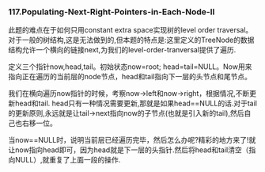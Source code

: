 ### 117.Populating-Next-Right-Pointers-in-Each-Node-II

此题的难点在于如何只用constant extra space实现树的level order traversal。对于一般的树结构,这是无法做到的,但本题的特点是:这里定义的TreeNode的数据结构允许一个横向的链接next,为我们的level-order-tranversal提供了遍历.

定义三个指针now,head,tail。初始状态now=root; head=tail=NULL。Now用来指向正在遍历的当前层的node节点，head和tail指向下一层的头节点和尾节点。

我们在横向遍历now指针的时候，考察now->left和now->right，根据情况,不断更新head和tail. head只有一种情况需要更新,那就是如果head==NULL的话.对于tail的更新原则,永远就是让tail->next指向now的子节点(也就是引入新的tail),然后自己也右移一位。

当now==NULL时，说明当前层已经遍历完毕，然后怎么办呢?精彩的地方来了!就让now指向head即可，因为head就是下一层的头指针.然后将head和tail清空（指向NULL）,就重复了上面一段的操作.
